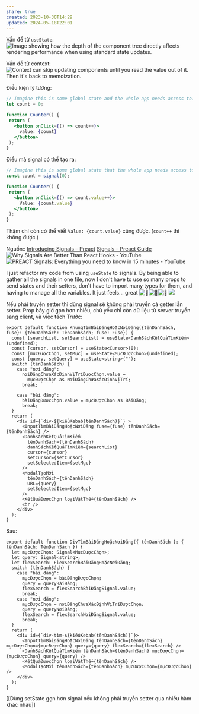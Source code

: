 ```yaml
---
share: true
created: 2023-10-30T14:29
updated: 2024-05-18T22:01
---
```

Vấn đề từ `useState`:
![Image showing how the depth of the component tree directly affects rendering performance when using standard state updates.](https://preactjs.com/signals/state-updates.png) 

Vấn đề từ context:
![Context can skip updating components until you read the value out of it. Then it's back to memoization.](https://preactjs.com/signals/context-chaos.png)

Điều kiện lý tưởng:
```jsx
// Imagine this is some global state and the whole app needs access to:
let count = 0;

function Counter() {
 return (
   <button onClick={() => count++}>
     value: {count}
   </button>
 );
}
```

Điều mà signal có thể tạo ra:
```jsx
// Imagine this is some global state that the whole app needs access to:
const count = signal(0);

function Counter() {
 return (
   <button onClick={() => count.value++}>
     Value: {count.value}
   </button>
 );
}
```
Thậm chí còn có thể viết `Value: {count.value}` cũng được. (`count++` thì không được.) 

Nguồn:: [Introducing Signals – Preact](https://preactjs.com/blog/introducing-signals/)
[Signals – Preact Guide](https://preactjs.com/guide/v10/signals/)
![Why Signals Are Better Than React Hooks - YouTube](https://youtu.be/SO8lBVWF2Y8?si=e5ufEuX6SJqA2wjO)
![PREACT Signals: Everything you need to know in 15 minutes - YouTube](https://youtu.be/aDVl8vORUUg?si=2DbxsNx-1fZxhhua)

I just refactor my code from using `useState` to signals. By being able to gather all the signals in one file, now I don't have to use so many props to send states and their setters, don't have to import many types for them, and having to manage all the variables. It just feels... great ![🫠](https://discord.com/assets/5ba2d0026109e7402c0e.svg)![🫠](https://discord.com/assets/5ba2d0026109e7402c0e.svg)![🫠](https://discord.com/assets/5ba2d0026109e7402c0e.svg)
![](https://media1.tenor.com/m/AbAExTbXCQsAAAAC/kid-kid-evil-spiderman-dance.gif) 

Nếu phải truyền setter thì dùng signal sẽ không phải truyền cả getter lẫn setter. Prop bây giờ gọn hơn nhiều, chủ yếu chỉ còn dữ liệu từ server truyền sang client, và việc tách 
Trước:
```tsx
export default function KhungTìmBàiĐăngHoặcNơiĐăng({tênDanhSách, fuse}: {tênDanhSách: TênDanhSách; fuse: Fuse}) {
  const [searchList, setSearchList] = useState<DanhSáchKếtQuảTìmKiếm>(undefined);
  const [cursor, setCursor] = useState<Cursor>(0);
  const [mụcĐượcChọn, setMục] = useState<MụcĐượcChọn>(undefined);
  const [query, setQuery] = useState<string>("");
  switch (tênDanhSách) {
    case "nơi đăng":
      nơiĐăngChưaXácĐịnhVịTríĐượcChọn.value =
        mụcĐượcChọn as NơiĐăngChưaXácĐịnhVịTrí;
      break;

    case "bài đăng":
      bàiĐăngĐượcChọn.value = mụcĐượcChọn as BàiĐăng;
      break;
  }
  return (
    <div id={`div-${kiểuKebab(tênDanhSách)}`} >
      <InputTìmBàiĐăngHoặcNơiĐăng fuse={fuse} tênDanhSách={tênDanhSách} />
	  <DanhSáchKếtQuảTìmKiếm
	    tênDanhSách={tênDanhSách}
	    danhSáchKếtQuảTìmKiếm={searchList}
	    cursor={cursor}
	    setCursor={setCursor}
	    setSelectedItem={setMục}
	  />
	  <ModalTạoMới
	    tênDanhSách={tênDanhSách}
	    URL={query}
	    setSelectedItem={setMục}
	  />
      <KếtQuảĐượcChọn loạiVậtThể={tênDanhSách} />
      <br />
    </div>
  );
}
```
Sau:
```tsx
export default function DivTìmBàiĐăngHoặcNơiĐăng({ tênDanhSách }: { tênDanhSách: TênDanhSách }) {
  let mụcĐượcChọn: Signal<MụcĐượcChọn>;
  let query: Signal<string>;
  let flexSearch: FlexSearchBàiĐăngHoặcNơiĐăng;
  switch (tênDanhSách) {
    case "bài đăng":
      mụcĐượcChọn = bàiĐăngĐượcChọn;
      query = queryBàiĐăng;
      flexSearch = flexSearchBàiĐăngSignal.value;
      break;
    case "nơi đăng":
      mụcĐượcChọn = nơiĐăngChưaXácĐịnhVịTríĐượcChọn;
      query = queryNơiĐăng;
      flexSearch = flexSearchNơiĐăngSignal.value;
      break;
  }
  return (
    <div id={`div-tìm-${kiểuKebab(tênDanhSách)}`}>
      <InputTìmBàiĐăngHoặcNơiĐăng tênDanhSách={tênDanhSách} mụcĐượcChọn={mụcĐượcChọn} query={query} flexSearch={flexSearch} />
      <DanhSáchKếtQuảTìmKiếm tênDanhSách={tênDanhSách} mụcĐượcChọn={mụcĐượcChọn} query={query} />
      <KếtQuảĐượcChọn loạiVậtThể={tênDanhSách} />
      <ModalTạoMới tênDanhSách={tênDanhSách} mụcĐượcChọn={mụcĐượcChọn} />
    </div>
  );
}
```

[[Dùng setState gọn hơn signal nếu không phải truyền setter qua nhiều hàm khác nhau]]